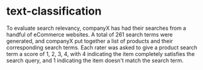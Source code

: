 # text-classification
To evaluate search relevancy, companyX has had their searches from a handful of eCommerce websites. A total of 261 search terms were generated, and companyX put together a list of products and their corresponding search terms. Each rater was asked to give a product search term a score of 1, 2, 3, 4, with 4 indicating the item completely satisfies the search query, and 1 indicating the item doesn't match the search term.

